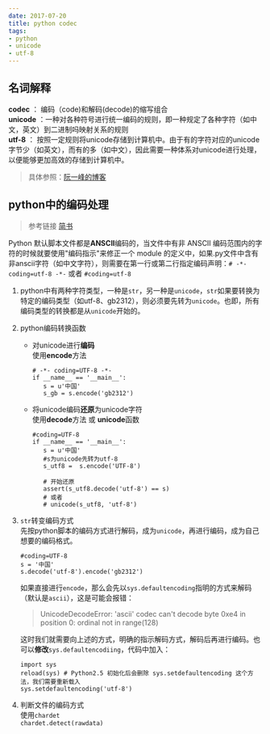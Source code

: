 ```yaml
---
date: 2017-07-20
title: python codec
tags:
- python
- unicode
- utf-8
---
```


## 名词解释

**codec** ： 编码（code)和解码(decode)的缩写组合  
**unicode** ：一种对各种符号进行统一编码的规则，即一种规定了各种字符（如中文，英文）到二进制吗映射关系的规则  
**utf-8** ： 按照一定规则将unicode存储到计算机中。由于有的字符对应的unicode字节少（如英文），而有的多（如中文），因此需要一种体系对unicode进行处理，以便能够更加高效的存储到计算机中。  
> 具体参照：[阮一峰的博客]( http://www.ruanyifeng.com/blog/2007/10/ascii_unicode_and_utf-8.html)

## python中的编码处理

> 参考链接 [简书](http://www.jianshu.com/p/53bb448fe85b)

Python 默认脚本文件都是**ANSCII**编码的，当文件中有非 ANSCII 编码范围内的字符的时候就要使用"编码指示"来修正一个 module 的定义中，如果.py文件中含有非anscii字符（如中文字符），则需要在第一行或第二行指定编码声明：`# -*- coding=utf-8 -*-` 或者 `#coding=utf-8`  

1. python中有两种字符类型，一种是`str`，另一种是`unicode`，`str`如果要转换为特定的编码类型（如utf-8、gb2312），则必须要先转为`unicode`。也即，所有编码类型的转换都是从`unicode`开始的。  
2. python编码转换函数  
   * 对unicode进行**编码**  
     使用**encode**方法
     ```
     # -*- coding=UTF-8 -*-  
     if __name__ == '__main__':  
        s = u'中国'  
        s_gb = s.encode('gb2312')  
     ```
   * 将unicode编码**还原**为unicode字符  
     使用**decode**方法 或 **unicode**函数  
     ```
     #coding=UTF-8
     if __name__ == '__main__':
        s = u'中国'
        #s为unicode先转为utf-8
        s_utf8 =  s.encode('UTF-8')
     
        # 开始还原
        assert(s_utf8.decode('utf-8') == s)
        # 或者
        # unicode(s_utf8, 'utf-8')
     ```
3. `str`转变编码方式  
   先按python脚本的编码方式进行解码，成为`unicode`，再进行编码，成为自己想要的编码格式。  
   ```
   #coding=UTF-8
   s = '中国'
   s.decode('utf-8').encode('gb2312')
   ```
   如果直接进行`encode`，那么会先以`sys.defaultencoding`指明的方式来解码（默认是`ascii`），这是可能会报错：  
   > UnicodeDecodeError: 'ascii' codec can't decode byte 0xe4 in position 0: ordinal not in range(128)    
   
   这时我们就需要向上述的方式，明确的指示解码方式，解码后再进行编码。也可以**修改**`sys.defaultencodiing`，代码中加入：  
   ```
   import sys 
   reload(sys) # Python2.5 初始化后会删除 sys.setdefaultencoding 这个方法，我们需要重新载入 
   sys.setdefaultencoding('utf-8') 
   ```
4. 判断文件的编码方式  
   使用`chardet`  
   `chardet.detect(rawdata)`
   






    
